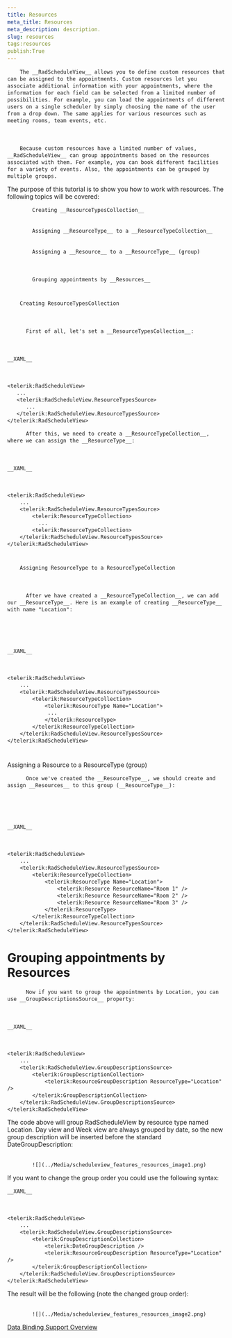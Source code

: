 ```yaml
---
title: Resources
meta_title: Resources
meta_description: description.
slug: resources
tags:resources
publish:True
---
```




        The __RadScheduleView__ allows you to define custom resources that can be assigned to the appointments. Custom resources let you associate additional information with your appointments, where the information for each field can be selected from a limited number of possibilities. For example, you can load the appointments of different users on a single scheduler by simply choosing the name of the user from a drop down. The same applies for various resources such as meeting rooms, team events, etc.
      


        Because custom resources have a limited number of values, __RadScheduleView__ can group appointments based on the resources associated with them. For example, you can book different facilities for a variety of events. Also, the appointments can be grouped by multiple groups.
      

The purpose of this tutorial is to show you how to work with resources. The following topics will be covered:


            Creating __ResourceTypesCollection__


            Assigning __ResourceType__ to a __ResourceTypeCollection__


            Assigning a __Resource__ to a __ResourceType__ (group)
          


            Grouping appointments by __Resources__

# 
        Creating ResourceTypesCollection
      


          First of all, let's set a __ResourceTypesCollection__:
        


    __XAML__
    

```XAML


<telerik:RadScheduleView>
   ...
   <telerik:RadScheduleView.ResourceTypesSource>
      ...
   </telerik:RadScheduleView.ResourceTypesSource>
</telerik:RadScheduleView>

```




          After this, we need to create a __ResourceTypeCollection__, where we can assign the __ResourceType__:
        


    __XAML__
    

```XAML


<telerik:RadScheduleView>
    ...
    <telerik:RadScheduleView.ResourceTypesSource>
        <telerik:ResourceTypeCollection>
          ...
        <telerik:ResourceTypeCollection>
    </telerik:RadScheduleView.ResourceTypesSource>
</telerik:RadScheduleView>

```



# 
        Assigning ResourceType to a ResourceTypeCollection
      


          After we have created a __ResourceTypeCollection__, we can add our __ResourceType__. Here is an example of creating __ResourceType__ with name "Location":
        




    __XAML__
    

```XAML


<telerik:RadScheduleView>
    ...
    <telerik:RadScheduleView.ResourceTypesSource>
        <telerik:ResourceTypeCollection>
            <telerik:ResourceType Name="Location">
             ...
            </telerik:ResourceType>
        </telerik:ResourceTypeCollection>
    </telerik:RadScheduleView.ResourceTypesSource>
</telerik:RadScheduleView>

```



# 

Assigning a Resource to a ResourceType (group)


          Once we've created the __ResourceType__, we should create and assign __Resources__ to this group (__ResourceType__):
        




    __XAML__
    

```XAML


<telerik:RadScheduleView>
    ...
    <telerik:RadScheduleView.ResourceTypesSource>
        <telerik:ResourceTypeCollection>
            <telerik:ResourceType Name="Location">
                <telerik:Resource ResourceName="Room 1" />
                <telerik:Resource ResourceName="Room 2" />
                <telerik:Resource ResourceName="Room 3" />
            </telerik:ResourceType>
        </telerik:ResourceTypeCollection>
    </telerik:RadScheduleView.ResourceTypesSource>
</telerik:RadScheduleView>

```



# Grouping appointments by Resources


          Now if you want to group the appointments by Location, you can use __GroupDescriptionsSource__ property:
        


    __XAML__
    

```XAML


<telerik:RadScheduleView>
    ...
    <telerik:RadScheduleView.GroupDescriptionsSource>
        <telerik:GroupDescriptionCollection>
            <telerik:ResourceGroupDescription ResourceType="Location" />
        </telerik:GroupDescriptionCollection>
    </telerik:RadScheduleView.GroupDescriptionsSource>
</telerik:RadScheduleView>

```



The code above will group RadScheduleView by resource type named Location. Day view and Week view are always grouped by date, so the new group description will be inserted before the standard DateGroupDescription:


               
            ![](../Media/scheduleview_features_resources_image1.png)

If you want to change the group order you could use the following syntax:


    __XAML__
    

```XAML


<telerik:RadScheduleView>
    ...
    <telerik:RadScheduleView.GroupDescriptionsSource>
        <telerik:GroupDescriptionCollection>
            <telerik:DateGroupDescription />
            <telerik:ResourceGroupDescription ResourceType="Location" />
        </telerik:GroupDescriptionCollection>
    </telerik:RadScheduleView.GroupDescriptionsSource>
</telerik:RadScheduleView>

```



The result will be the following (note the changed group order):


               
            ![](../Media/scheduleview_features_resources_image2.png)

[Data Binding Support Overview](http://radscheduleview-populating-with-data-data-binding-support-overview.md)

